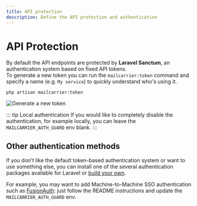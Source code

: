```yaml
---
title: API protection
description: Define the API protection and authentication
---
```


# API Protection

By default the API endpoints are protected by **Laravel Sanctum**, an authentication system based on fixed API tokens.  
To generate a new token you can run the `mailcarrier:token` command and specify a name (e.g. `My service`) to quickly understand who's using it. 

```shell
php artisan mailcarrier:token
```

![Generate a new token](/images/generate-new-token.png)

::: tip Local authentication
  If you would like to completely disable the authentication, for example locally, you can leave the `MAILCARRIER_AUTH_GUARD` env blank.
:::

## Other authentication methods

If you don't like the default token-based authentication system or want to use something else, you can install one of the several authentication packages available for Laravel or [build your own](https://laravel.com/docs/authentication#adding-custom-guards).  

For example, you may want to add Machine-to-Machine SSO authentication such as [FusionAuth](https://github.com/danilopolani/laravel-fusionauth-jwt): just follow the README instructions and update the `MAILCARRIER_AUTH_GUARD` env.